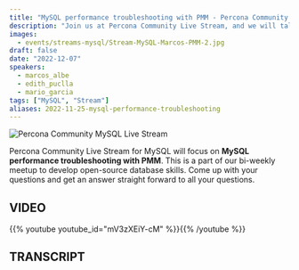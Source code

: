 ```yaml
---
title: "MySQL performance troubleshooting with PMM - Percona Community MySQL Live Stream & Chat - December 16th"
description: "Join us at Percona Community Live Stream, and we will talk about MySQL performance troubleshooting with PMM with database experts on Friday, December 16th at 9:00 AM EST / 03:00 PM CET/ 07:30 PM IST"
images:
  - events/streams-mysql/Stream-MySQL-Marcos-PMM-2.jpg
draft: false
date: "2022-12-07"
speakers:
  - marcos_albe
  - edith_puclla
  - mario_garcia
tags: ["MySQL", "Stream"]
aliases: 2022-11-25-mysql-performance-troubleshooting
---
```


![Percona Community MySQL Live Stream](events/streams-mysql/Stream-MySQL-Marcos-PMM-2.jpg)

Percona Community Live Stream for MySQL will focus on **MySQL performance troubleshooting with PMM**. This is a part of our bi-weekly meetup to develop open-source database skills. Come up with your questions and get an answer straight forward to all your questions.
 
## VIDEO

{{% youtube youtube_id="mV3zXEiY-cM" %}}{{% /youtube %}}

## TRANSCRIPT